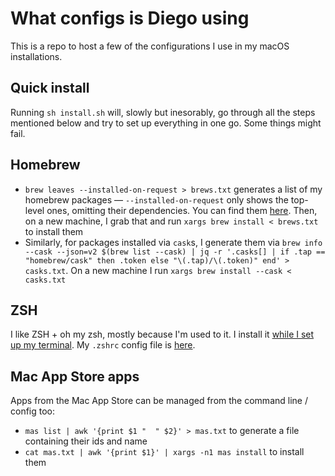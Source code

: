 # What configs is Diego using

This is a repo to host a few of the configurations I use in my macOS installations.

## Quick install

Running `sh install.sh` will, slowly but inesorably, go through all the steps mentioned below and try to set up everything in one go. Some things might fail.

## Homebrew

* `brew leaves --installed-on-request > brews.txt` generates a list of my homebrew packages — `--installed-on-request` only shows the top-level ones, omitting their dependencies. You can find them [here](configs/my_brews.txt). Then, on a new machine, I grab that and run `xargs brew install < brews.txt` to install them
* Similarly, for packages installed via `cask`s, I generate them via `brew info --cask --json=v2 $(brew list --cask) | jq -r '.casks[] | if .tap == "homebrew/cask" then .token else "\(.tap)/\(.token)" end' > casks.txt`. On a new machine I run `xargs brew install --cask < casks.txt`

## ZSH

I like ZSH + oh my zsh, mostly because I'm used to it. I install it [while I set up my terminal](https://github.com/diegopetrucci/what-terminal-is-diego-using). My `.zshrc` config file is [here](configs/.zshrc).

## Mac App Store apps

Apps from the Mac App Store can be managed from the command line / config too:

* `mas list | awk '{print $1 "  " $2}' > mas.txt` to generate a file containing their ids and name
* `cat mas.txt | awk '{print $1}' | xargs -n1 mas install` to install them